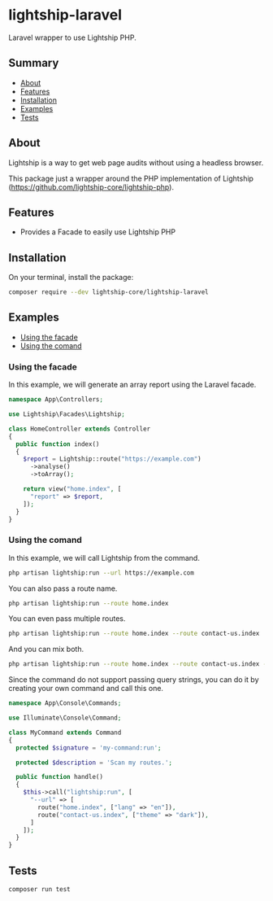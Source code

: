 # lightship-laravel

Laravel wrapper to use Lightship PHP.

## Summary

- [About](#about)
- [Features](#features)
- [Installation](#installation)
- [Examples](#examples)
- [Tests](#tests)

## About

Lightship is a way to get web page audits without using a headless browser.

This package just a wrapper around the PHP implementation of Lightship (https://github.com/lightship-core/lightship-php).

## Features

- Provides a Facade to easily use Lightship PHP

## Installation

On your terminal, install the package:

```bash
composer require --dev lightship-core/lightship-laravel
```

## Examples

- [Using the facade](#using-the-facade)
- [Using the comand](#using-the-comand)

### Using the facade

In this example, we will generate an array report using the Laravel facade.

```php
namespace App\Controllers;

use Lightship\Facades\Lightship;

class HomeController extends Controller
{
  public function index()
  {
    $report = Lightship::route("https://example.com")
      ->analyse()
      ->toArray();

    return view("home.index", [
      "report" => $report,
    ]);
  }
}
```

### Using the comand

In this example, we will call Lightship from the command.

```bash
php artisan lightship:run --url https://example.com
```

You can also pass a route name.

```bash
php artisan lightship:run --route home.index
```

You can even pass multiple routes.

```bash
php artisan lightship:run --route home.index --route contact-us.index
```

And you can mix both.

```bash
php artisan lightship:run --route home.index --route contact-us.index --url https://example.com --url https://google.com
```

Since the command do not support passing query strings, you can do it by creating your own command and call this one.

```php
namespace App\Console\Commands;

use Illuminate\Console\Command;

class MyCommand extends Command
{
  protected $signature = 'my-command:run';

  protected $description = 'Scan my routes.';

  public function handle()
  {
    $this->call("lightship:run", [
      "--url" => [
        route("home.index", ["lang" => "en"]),
        route("contact-us.index", ["theme" => "dark"]),
      ]
    ]);
  }
}
```

## Tests

```
composer run test
```
